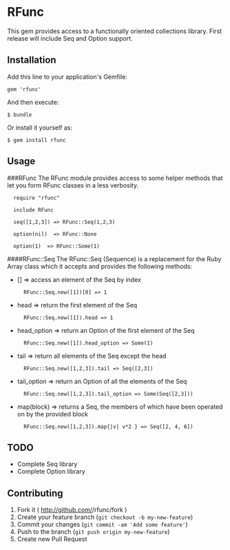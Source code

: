 # RFunc

This gem provides access to a functionally oriented collections library.  First release will include Seq and Option support.

## Installation

Add this line to your application's Gemfile:

    gem 'rfunc'

And then execute:

    $ bundle

Or install it yourself as:

    $ gem install rfunc

## Usage

###RFunc
The RFunc module provides access to some helper methods that let you form RFunc classes in a less verbosity.

      require "rfunc"

      include RFunc

      seq([1,2,3]) => RFunc::Seq(1,2,3)

      option(nil)  => RFunc::None

      option(1)  => RFunc::Some(1)


####RFunc::Seq
The RFunc::Seq (Sequence) is a replacement for the Ruby Array class which it accepts and provides the following methods:

* [] => access an element of the Seq by index

        RFunc::Seq.new([1])[0] => 1

* head => return the first element of the Seq

        RFunc::Seq.new([1]).head => 1

* head_option => return an Option of the first element of the Seq

        RFunc::Seq.new([1]).head_option => Some(1)

* tail => return all elements of the Seq except the head

        RFunc::Seq.new([1,2,3]).tail => Seq([2,3])

* tail_option => return an Option of all the elements of the Seq

        RFunc::Seq.new([1,2,3]).tail_option => Some(Seq([2,3]))

* map(block) => returns a Seq, the members of which have been operated on by the provided block

        RFunc::Seq.new([1,2,3]).map{|v| v*2 } => Seq([2, 4, 6])

## TODO

* Complete Seq library
* Complete Option library


## Contributing

1. Fork it ( http://github.com/<my-github-username>/rfunc/fork )
2. Create your feature branch (`git checkout -b my-new-feature`)
3. Commit your changes (`git commit -am 'Add some feature'`)
4. Push to the branch (`git push origin my-new-feature`)
5. Create new Pull Request
